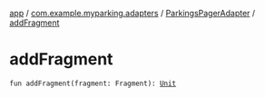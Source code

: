 [app](../../index.md) / [com.example.myparking.adapters](../index.md) / [ParkingsPagerAdapter](index.md) / [addFragment](./add-fragment.md)

# addFragment

`fun addFragment(fragment: Fragment): `[`Unit`](https://kotlinlang.org/api/latest/jvm/stdlib/kotlin/-unit/index.html)